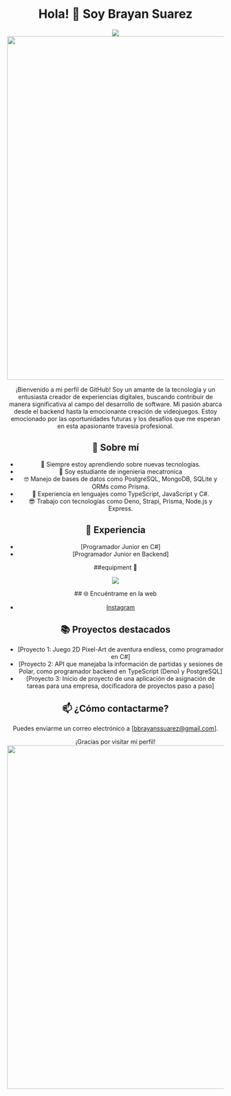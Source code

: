 <div align="center"><h1>Hola! 👋 Soy Brayan Suarez</h1></div>

<div align="center"> 
<img src="https://cdn.discordapp.com/attachments/1138547567253266484/1216751798413693039/image.png?ex=6601876a&is=65ef126a&hm=3e29ba9cfb0db7291c1be90172393abbf3aafc3acc992dd50858723ec86cda52&" >
<img src="https://i.pinimg.com/564x/0f/73/7a/0f737a743b543647723d675701f36f3b.jpg" width="800">

¡Bienvenido a mi perfil de GitHub! Soy un amante de la tecnología y un entusiasta creador de experiencias digitales, buscando contribuir de manera significativa al campo del desarrollo de software. Mi pasión abarca desde el backend hasta la emocionante creación de videojuegos. Estoy emocionado por las oportunidades futuras y los desafíos que me esperan en esta apasionante travesía profesional.

## 🚀 Sobre mí

- 🌱 Siempre estoy aprendiendo sobre nuevas tecnologías.
- 🤨 Soy estudiante de ingenieria mecatronica
- 🤓 Manejo de bases de datos como PostgreSQL, MongoDB, SQLite y ORMs como Prisma.
- 🫡 Experiencia en lenguajes como TypeScript, JavaScript y C#.
- 😎 Trabajo con tecnologías como Deno, Strapi, Prisma, Node.js y Express.

## 💼 Experiencia

- [Programador Junior en C#]
- [Programador Junior en Backend]


##equipment 💙

<p align="center">
  <a href="https://skillicons.dev">
    <img src="https://skillicons.dev/icons?i=aws,azure,apollo,cs,css,deno,docker,dotnet,express,figma,firebase,git,github,graphql,html,js,kubernetes,linux,mongodb,mysql,nextjs,nodejs,postgres,planetscale,postman,py,react,rust,redux,supabase,selenium,tailwind,ts,vercel,visualstudio,vscode&perline=12" />
  </a>
</p>
## 🌐 Encuéntrame en la web

- [Instagram](https://www.instagram.com/bdjsn09/?next=%2F)

## 📚 Proyectos destacados

- [Proyecto 1: Juego 2D Pixel-Art de aventura endless, como programador en C#]
- [Proyecto 2: API que manejaba la información de partidas y sesiones de Polar, como programador backend en TypeScript (Deno) y PostgreSQL]
- [Proyecto 3: Inicio de proyecto de una aplicación de asignación de tareas para una empresa, docificadora de proyectos paso a paso]

## 📫 ¿Cómo contactarme?

Puedes enviarme un correo electrónico a [bbrayanssuarez@gmail.com].

¡Gracias por visitar mi perfil!
<img src="https://media.discordapp.net/attachments/1138547567253266484/1216757092979966053/image.png?ex=66018c59&is=65ef1759&hm=936c8a06a6d476f6068a5062c05c29a56806af1cb83478517950fb512241c4b1&=&format=webp&quality=lossless" width="800">
